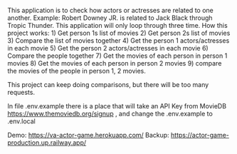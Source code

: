 This application is to check how actors or actresses are related to one another.
Example: 
 Robert Downey JR. is related to Jack Black through Tropic Thunder.
This application will only loop through three time.
How this project works:
    1) Get person 1s list of movies
    2) Get person 2s list of movies
        3) Compare the list of movies together
    4) Get the person 1 actors/actresses in each movie
    5) Get the person 2 actors/actresses in each movie
        6) Compare the people together
    7) Get the movies of each person in person 1 movies
    8) Get the movies of each person in person 2 movies
        9) compare the movies of the people in person 1, 2 movies.

This project can keep doing comparisons, but there will be too many requests.

In file .env.example there is a place that will take an API Key from MovieDB
https://www.themoviedb.org/signup , and change the .env.example to .env.local


Demo: https://va-actor-game.herokuapp.com/ 
Backup: https://actor-game-production.up.railway.app/
